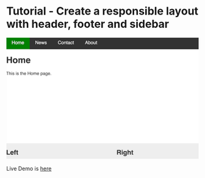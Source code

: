 # Tutorial - Create a responsible layout with header, footer and sidebar

![Layout](doc/logo.png)

Live Demo is [here](https://coding4beginner.github.io/Tutorial_Create-responsible-layout-with-header-footer-and-sidebar/news.html)